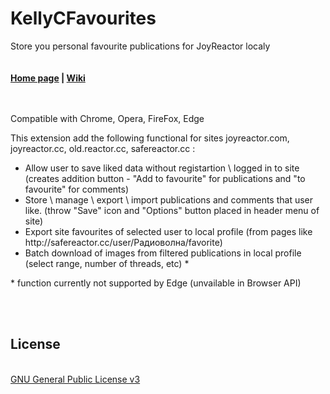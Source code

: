 <h1>KellyCFavourites</h1>
Store you personal favourite publications for JoyReactor localy
<br>
<br>
<br>
<b><a href="https://catface.ru/way/kellyc_favorites/">Home page</a> | <a href="//github.com/NC22/KellyCFavorites/wiki">Wiki</a></b>
<br>
<br>
<br>
<p>Compatible with Chrome, Opera, FireFox, Edge</p>
<p>This extension add the following functional for sites joyreactor.com, joyreactor.cc, old.reactor.cc, safereactor.cc : </p>
<p>
<ul>
    <li>Allow user to save liked data without registartion \ logged in to site (creates addition button - "Add to favourite" for publications and "to favourite" for comments)</li>
    <li>Store \ manage \ export \ import publications and comments that user like. (throw "Save" icon and "Options" button placed in header menu of site)</li>
    <li>Export site favourites of selected user to local profile (from pages like http://safereactor.cc/user/Радиоволна/favorite)</li>
    <li>Batch download of images from filtered publications in local profile (select range, number of threads, etc) *</li>
</ul>
</p>
<p>* function currently not supported by Edge (unvailable in Browser API)</p> 
<br>
<br>
<h2>License</h2>
<br>
<a href="http://www.gnu.org/licenses/gpl.html">GNU General Public License v3</a>
<br>
<br>